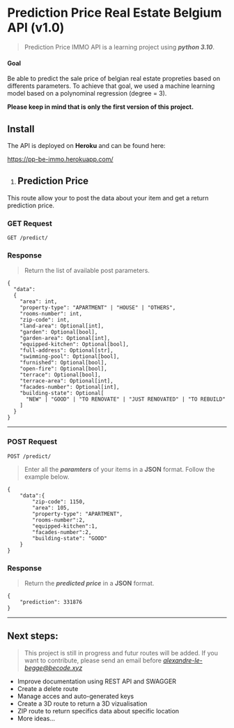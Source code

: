 # Prediction Price Real Estate Belgium API (v1.0)

> Prediction Price IMMO API is a learning project using **_python 3.10_**. 

#### Goal
Be able to predict the sale price of belgian real estate propreties based on differents parameters. 
To achieve that goal, we used a machine learning model based on a polynominal regression (degree = 3). 

**Please keep in mind that is only the first version of this project.** 

## Install 
The API is deployed on **Heroku** and can be found here: 

https://pp-be-immo.herokuapp.com/ 

1. ## Prediction Price

This route allow your to post the data about your item and get a return prediction price. 

### **GET** Request 

`GET /predict/` 

### Response 

> Return the list of available post parameters. 

```
{
  "data": 
  {
    "area": int,
    "property-type": "APARTMENT" | "HOUSE" | "OTHERS",
    "rooms-number": int,
    "zip-code": int,
    "land-area": Optional[int],
    "garden": Optional[bool],
    "garden-area": Optional[int],
    "equipped-kitchen": Optional[bool],
    "full-address": Optional[str],
    "swimming-pool": Optional[bool],
    "furnished": Optional[bool],
    "open-fire": Optional[bool],
    "terrace": Optional[bool],
    "terrace-area": Optional[int],
    "facades-number": Optional[int],
    "building-state": Optional[
      "NEW" | "GOOD" | "TO RENOVATE" | "JUST RENOVATED" | "TO REBUILD"
    ]
  }
} 
``` 

---

### **POST** Request
` POST /predict/ `

> Enter all the **_paramters_** of your items in a **JSON** format. 
> Follow the example below. 

```
{
    "data":{
        "zip-code": 1150,
        "area": 105,
        "property-type": "APARTMENT",
        "rooms-number":2,
        "equipped-kitchen":1,
        "facades-number":2,
        "building-state": "GOOD"
    }
}
``` 

### Response

> Return the **_predicted price_** in a **JSON** format. 

```
{
    "prediction": 331876
}
``` 

--- 

## Next steps:

> This project is still in progress and futur routes will be added. 
> If you want to contribute, please send an email before *alexandre-le-begge@becode.xyz*

* Improve documentation using REST API and SWAGGER
* Create a delete route 
* Manage acces and auto-generated keys 
* Create a 3D route to return a 3D vizualisation
* ZIP route to return specifics data about specific location 
* More ideas... 



